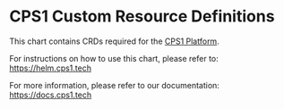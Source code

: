 # CPS1 Custom Resource Definitions

This chart contains CRDs required for the [CPS1 Platform](https://cps1.tech).

For instructions on how to use this chart, please refer to: https://helm.cps1.tech

For more information, please refer to our documentation: https://docs.cps1.tech